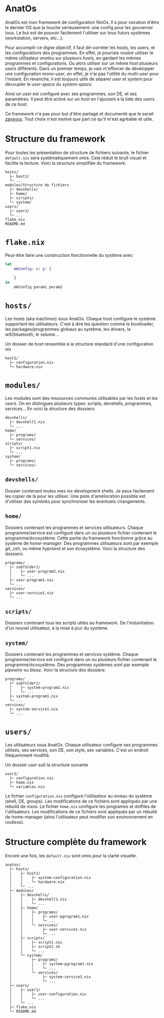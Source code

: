 # AnatOs
AnatOs est mon framework de configuration NixOs. Il a pour vocation d'être le dernier OS que je touche sérieusement: une config pour les gouverner tous. Le but est de pouvoir facilement l'utiliser sur tous futurs systèmes (workstation, servers, etc...). 

Pour accomplir ce digne objectif, il faut dé-corréler les hosts, les users, et les configurations des programmes. En effet, je pourrais vouloir utiliser le même utilisateur *anatou* sur plusieurs *hosts*, en gardant les mêmes programmes et configurations. Ou alors utiliser sur un même *host* plusieurs *users* différents. Dans un premier temps, je vais m'efforcer de développer une configuration *mono-user*, en effet, je n'ai pas l'utilité du *multi-user* pour l'instant. En revanche, il est toujours utile de séparer *user* et *system* pour découpler le *user-space* du *system-space*.
 
Ainsi un *user* est configuré avec ses programmes, son DE, et ses paramètres. Il peut être activé sur un *host* en l'ajoutant à la liste des *users* de ce *host*.

Ce framework n'a pas pour but d'être partagé et documenté que le serait  [zaneyos](https://gitlab.com/Zaney/zaneyos). Tout choix n'est motivé que part ce qu'il m'est agréable et utile.

# Structure du framework
Pour toutes les présentation de structure de fichiers suivante, le fichier `default.nix` sera systématiquement omis. Cela réduit le bruit visuel et facilite la lecture. Voici la structure simplifiée du framework: 
```files
hosts/
  ├─ host1/
  └─ ...
modules/Structure de fichiers
  ├─ devshells/
  ├─ home/
  ├─ scripts/
  └─ system/
users/
  ├─ user1/
  └─ ...
flake.nix
README.md
```

# `flake.nix`

Peut-être faire une construction fonctionnelle du système avec 
``` nix
let 
	mkConfig: x: y: {
	
	}
in
	mkConfig param1 param2
```


# `hosts/`
Les hosts (aka machines) sous AnatOs. Chaque host configure le système supportant les utilisateurs. C'est à dire les question comme le bootloader, les packages/programmes globaux au système, les drivers, la wifi/bluetooth, le volume...

Un dossier de *host* ressemble à la structure standard d'une configuration nix
```files
host1/
  ├─ configuration.nix
  └─ hardware.nix
```


# `modules/`
Les modules sont des ressources communes utilisables par les *hosts* et les *users*. On en distingues plusieurs types: scripts, devshells, programmes, services... En voici la structure des dossiers:
```files
devshells/
  ├─ devshell1.nix
  └─ ...
home/
  ├─ programs/
  └─ services/
scripts/
  ├─ script1.nix
  └─ ...
system/
  ├─ programs/
  └─ services/
```

## `devshells/`
Dossier contenant toutes mes nix development shells. Je peux facilement les copier de là pour les utiliser. Une piste d'amélioration possible est d'utiliser des symlinks pour synchroniser les éventuels changements.

## `home/`
Dossiers contenant les programmes et services utilisateurs. Chaque programme/service est configuré dans un ou plusieurs fichier contenant le programme/écosystème. Cette partie du framework fonctionne grâce au système de *home-manager*. Des programmes utilisateurs sont par exemple *git*, *zsh*, ou même *hyprland* et son écosystème. Voici la structure des dossiers:
```files
programs/
  ├─ subfolder1/
  │    ├─ user-program2.nix
  │    └─ ...
  ├─ user-program1.nix
  └─ ...
services/
  ├─ user-service1.nix
  └─ ...
```

## `scripts/`
Dossiers contenant tous les scripts utiles au framework. De l'instantiation d'un nouvel utilisateur, à la mise à jour du système. 

## `system/`
Dossiers contenant les programmes et services système. Chaque programme/service est configuré dans un ou plusieurs fichier contenant le programme/écosystème. Des programmes systèmes sont par exemple *pipewire* ou *bluez*. Voici la structure des dossiers:
```files
programs/
  ├─ subfolder1/
  │    ├─ system-program2.nix
  │    └─ ...
  ├─ system-program1.nix
  └─ ...
services/
  ├─ system-service1.nix
  └─ ...
```

# `users/`
Les utilisateurs sous AnatOs. Chaque utilisateur configure ses programmes utilisés, ses services, son DE, son style, ses variables. C'est un endroit fréquemment modifié. 

Un dossier *user* suit la structure suivante
```files
user1/
  ├─ configuration.nix
  ├─ home.nix
  └─ variables.nix
```

Le fichier `configuration.nix` configure l'utilisateur au niveau du système (shell, DE, groups). Les modifications de ce fichiers sont appliqués par une rebuild de nixos. Le fichier `home.nix` configure les programes et dotfiles de l'utilisateurs. Les modifications de ce fichiers sont appliqués par un rebuild de home-manager (ainsi l'utilisateur peut modifier son environnement en *rootless*). 


# Structure complète du framework
Encore une fois, les `default.nix` sont omis pour la clarté visuelle.
```files
anatos/
  ├─ hosts/
  │    ├─ host1/
  │    │    ├─ system-configuration.nix
  │    │    └─ hardware.nix
  │    └─ ...
  ├─ modules/
  │    ├─ devshells/
  │    │    ├─ devshell1.nix
  │    │    └─ ...
  │    ├─ home/
  │    │    ├─ programs/
  │    │    │    ├─ user-pgrogram1.nix
  │    │    │    └─ ...
  │    │    └─ services/
  │    │         ├─ user-service1.nix
  │    │         └─ ...
  │    ├─ scripts/
  │    │    ├─ script1.nix
  │    │    ├─ script2.sh
  │    │    └─ ...
  │    └─ system/
  │         ├─ programs/
  │         │    ├─ system-pgrogram1.nix
  │         │    └─ ...
  │         └─ services/
  │              ├─ system-service1.nix
  │              └─ ...
  ├─ users/
  │    ├─ user1/
  │    │    ├─ user-configuration.nix
  │    │    └─ ...
  │    └─ ...
  ├─ flake.nix
  └─ README.md
```